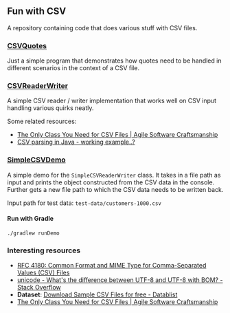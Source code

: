 ## Fun with CSV

A repository containing code that does various stuff with CSV files.

### [CSVQuotes](./src/main/java/org/example/CSVQuotes.java)

Just a simple program that demonstrates how quotes need to be handled
in different scenarios in the context of a CSV file.

### [CSVReaderWriter](./src/main/java/org/example/util/CSVReaderWriter.java)

A simple CSV reader / writer implementation that works well on CSV input handling
various quirks neatly.

Some related resources:
- [The Only Class You Need for CSV Files | Agile Software Craftsmanship](https://agiletribe.wordpress.com/2012/11/23/the-only-class-you-need-for-csv-files/)
- [CSV parsing in Java - working example..?](https://stackoverflow.com/a/13655640/5614968)

### [SimpleCSVDemo](./src/main/java/org/example/SimpleCSVDemo.java)

A simple demo for the `SimpleCSVReaderWriter` class. It takes in a file
path as input and prints the object constructed from the CSV data in
the console. Further gets a new file path to which the CSV data needs to
be written back.

Input path for test data: `test-data/customers-1000.csv`

#### Run with Gradle

```shell
./gradlew runDemo
```

### Interesting resources

- [RFC 4180: Common Format and MIME Type for Comma-Separated Values (CSV) Files](https://www.rfc-editor.org/rfc/rfc4180)
- [unicode - What's the difference between UTF-8 and UTF-8 with BOM? - Stack Overflow](https://stackoverflow.com/q/2223882/5614968)
- **Dataset**: [Download Sample CSV Files for free - Datablist](https://www.datablist.com/learn/csv/download-sample-csv-files)
- [The Only Class You Need for CSV Files | Agile Software Craftsmanship](https://agiletribe.wordpress.com/2012/11/23/the-only-class-you-need-for-csv-files/)